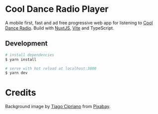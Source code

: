# Cool Dance Radio Player

A mobile first, fast and ad free progressive web app for listening to [Cool Dance Radio](https://www.cooldanceradio.com/). Build with [NuxtJS](https://nuxtjs.org/), [Vite](https://vite.nuxtjs.org/) and TypeScript.

## Development

```bash
# install dependencies
$ yarn install

# serve with hot reload at localhost:3000
$ yarn dev
```

# Credits

Background image by [Tiago Cipriano](https://pixabay.com/users/tiagocipriano-8062125/?utm_source=link-attribution&utm_medium=referral&utm_campaign=image&utm_content=3157732) from [Pixabay](https://pixabay.com//?utm_source=link-attribution&utm_medium=referral&utm_campaign=image&utm_content=3157732).

